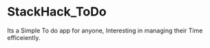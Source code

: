 # StackHack_ToDo
Its a Simple To do app for anyone, Interesting in managing their Time efficeiently.
